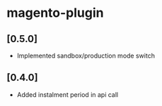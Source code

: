 # magento-plugin


## [0.5.0]
- Implemented sandbox/production mode switch

## [0.4.0]
- Added instalment period in api call
